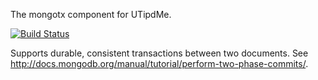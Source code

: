 The mongotx component for UTipdMe.

[![Build Status](https://travis-ci.org/UTipdMe/Mongotx.svg?branch=master)](https://travis-ci.org/UTipdMe/Mongotx)

Supports durable, consistent transactions between two documents.  See http://docs.mongodb.org/manual/tutorial/perform-two-phase-commits/.

